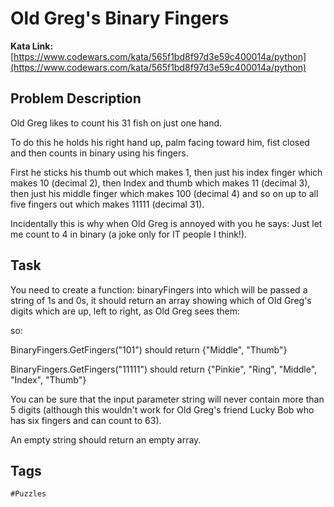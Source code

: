 # Old Greg's Binary Fingers

**Kata Link:** [https://www.codewars.com/kata/565f1bd8f97d3e59c400014a/python](https://www.codewars.com/kata/565f1bd8f97d3e59c400014a/python)

## Problem Description

Old Greg likes to count his 31 fish on just one hand.

To do this he holds his right hand up, palm facing toward him, fist closed and then counts in binary using his fingers.

First he sticks his thumb out which makes 1, then just his index finger which makes 10 (decimal 2), then Index and thumb which makes 11 (decimal 3), then just his middle finger which makes 100 (decimal 4) and so on up to all five fingers out which makes 11111 (decimal 31).

Incidentally this is why when Old Greg is annoyed with you he says: Just let me count to 4 in binary (a joke only for IT people I think!).

## Task

You need to create a function: binaryFingers into which will be passed a string of 1s and 0s, it should return an array showing which of Old Greg's digits which are up, left to right, as Old Greg sees them:

so:

BinaryFingers.GetFingers("101") should return {"Middle", "Thumb"}

BinaryFingers.GetFingers("11111") should return {"Pinkie", "Ring", "Middle", "Index", "Thumb"}

You can be sure that the input parameter string will never contain more than 5 digits (although this wouldn't work for Old Greg's friend Lucky Bob who has six fingers and can count to 63).

An empty string should return an empty array.

## Tags

`#Puzzles`